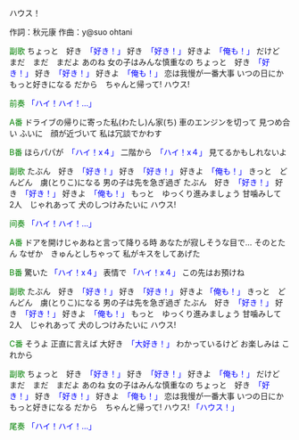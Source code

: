 ハウス！

作詞：秋元康
作曲：y@suo ohtani

<font color=green>副歌</font>
ちょっと　好き　<font color=blue>「好き！」</font>
好き　<font color=blue>「好き！」</font>
好きよ　<font color=blue>「俺も！」</font>
だけど　まだ　まだ　まだよ
あのね
女の子はみんな慎重なの
ちょっと　好き　<font color=blue>「好き！」</font>
好き　<font color=blue>「好き！」</font>
好きよ　<font color=blue>「俺も！」</font>
恋は我慢が一番大事
いつの日にか　もっと好きになる
だから　ちゃんと帰って!
ハウス!

<font color=green>前奏</font>
<font color=blue>「ハイ！ハイ！…」</font> 

<font color=green>A番</font>
ドライブの帰りに寄った私(わたし)ん家(ち)
車のエンジンを切って
見つめ合い
ふいに　顔が近づいて
私は冗談でかわす

<font color=green>B番</font>
ほらパパが　<font color=blue>「ハイ！x４」</font>
二階から　<font color=blue>「ハイ！x４」</font>
見てるかもしれないよ

<font color=green>副歌</font>
たぶん　好き　<font color=blue>「好き！」</font>
好き　<font color=blue>「好き！」</font>
好きよ　<font color=blue>「俺も！」</font>
きっと　どんどん　虜(とりこ)になる
男の子は先を急ぎ過ぎ
たぶん　好き　<font color=blue>「好き！」</font>
好き　<font color=blue>「好き！」</font>
好きよ　<font color=blue>「俺も！」</font>
もっと　ゆっくり進みましょう
甘噛みして　2人　じゃれあって
犬のしつけみたいに
ハウス!

<font color=green>间奏</font>
<font color=blue>「ハイ！ハイ！…」</font> 

<font color=green>A番</font>
ドアを開けじゃあねと言って降りる時
あなたが寂しそうな目で…
そのとたん
なぜか　きゅんとしちゃって
私がキスをしてあげた

<font color=green>B番</font>
驚いた <font color=blue>「ハイ！x４」</font>
表情で <font color=blue>「ハイ！x４」</font>
この先はお預けね

<font color=green>副歌</font>
たぶん　好き　<font color=blue>「好き！」</font>
好き　<font color=blue>「好き！」</font>
好きよ <font color=blue>「俺も！」</font>
きっと　どんどん　虜(とりこ)になる
男の子は先を急ぎ過ぎ
たぶん　好き　<font color=blue>「好き！」</font>
好き　<font color=blue>「好き！」</font>
好きよ　<font color=blue>「俺も！」</font>
もっと　ゆっくり進みましょう
甘噛みして　2人　じゃれあって
犬のしつけみたいに
ハウス!

<font color=green>C番</font>
そうよ
正直に言えば
大好き　<font color=blue>「大好き！」</font>
わかっているけど
お楽しみは
これから

<font color=green>副歌</font>
ちょっと　好き　<font color=blue>「好き！」</font>
好き　<font color=blue>「好き！」</font>
好きよ　<font color=blue>「俺も！」</font>
だけど　まだ　まだ　まだよ
あのね
女の子はみんな慎重なの
ちょっと　好き　<font color=blue>「好き！」</font>
好き　<font color=blue>「好き！」</font>
好きよ　<font color=blue>「俺も！」</font>
恋は我慢が一番大事
いつの日にか　もっと好きになる
だから　ちゃんと帰って!
ハウス!
<font color=blue>「ハウス！」</font>

<font color=green>尾奏</font>
<font color=blue>「ハイ！ハイ！…」</font> 
